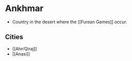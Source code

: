 # Ankhmar

* Country in the desert where the [[Furean Games]] occur.

## Cities

* [[Ahn’Qiraj]]
* [[Anasi]]
